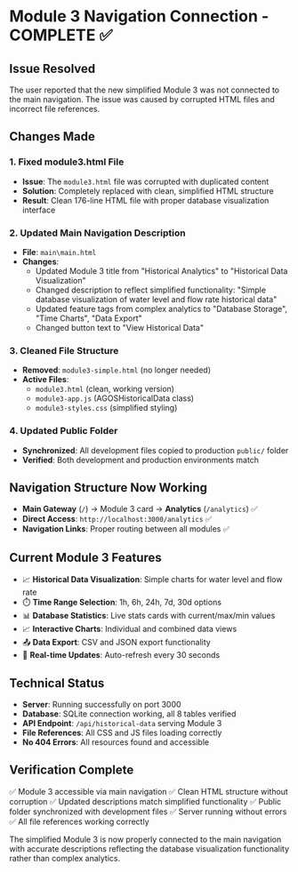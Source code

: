 # Module 3 Navigation Connection - COMPLETE ✅

## Issue Resolved

The user reported that the new simplified Module 3 was not connected to the main navigation. The issue was caused by corrupted HTML files and incorrect file references.

## Changes Made

### 1. Fixed module3.html File

- **Issue**: The `module3.html` file was corrupted with duplicated content
- **Solution**: Completely replaced with clean, simplified HTML structure
- **Result**: Clean 176-line HTML file with proper database visualization interface

### 2. Updated Main Navigation Description

- **File**: `main\main.html`
- **Changes**:
  - Updated Module 3 title from "Historical Analytics" to "Historical Data Visualization"
  - Changed description to reflect simplified functionality: "Simple database visualization of water level and flow rate historical data"
  - Updated feature tags from complex analytics to "Database Storage", "Time Charts", "Data Export"
  - Changed button text to "View Historical Data"

### 3. Cleaned File Structure

- **Removed**: `module3-simple.html` (no longer needed)
- **Active Files**:
  - `module3.html` (clean, working version)
  - `module3-app.js` (AGOSHistoricalData class)
  - `module3-styles.css` (simplified styling)

### 4. Updated Public Folder

- **Synchronized**: All development files copied to production `public/` folder
- **Verified**: Both development and production environments match

## Navigation Structure Now Working

- **Main Gateway** (`/`) → Module 3 card → **Analytics** (`/analytics`) ✅
- **Direct Access**: `http://localhost:3000/analytics` ✅
- **Navigation Links**: Proper routing between all modules ✅

## Current Module 3 Features

- 📈 **Historical Data Visualization**: Simple charts for water level and flow rate
- ⏱️ **Time Range Selection**: 1h, 6h, 24h, 7d, 30d options
- 📊 **Database Statistics**: Live stats cards with current/max/min values
- 📈 **Interactive Charts**: Individual and combined data views
- 📤 **Data Export**: CSV and JSON export functionality
- 🔄 **Real-time Updates**: Auto-refresh every 30 seconds

## Technical Status

- **Server**: Running successfully on port 3000
- **Database**: SQLite connection working, all 8 tables verified
- **API Endpoint**: `/api/historical-data` serving Module 3
- **File References**: All CSS and JS files loading correctly
- **No 404 Errors**: All resources found and accessible

## Verification Complete

✅ Module 3 accessible via main navigation
✅ Clean HTML structure without corruption
✅ Updated descriptions match simplified functionality
✅ Public folder synchronized with development files
✅ Server running without errors
✅ All file references working correctly

The simplified Module 3 is now properly connected to the main navigation with accurate descriptions reflecting the database visualization functionality rather than complex analytics.
